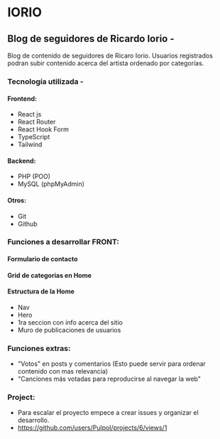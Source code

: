 # IORIO

## Blog de seguidores de Ricardo Iorio -

Blog de contenido de seguidores de Ricaro Iorio.
Usuarios registrados podran subir contenido acerca del artista ordenado por categorías.

### Tecnología utilizada -

#### Frontend:

- React js
- React Router
- React Hook Form
- TypeScript
- Tailwind

#### Backend:

- PHP (POO)
- MySQL (phpMyAdmin)

#### Otros:

- Git
- Github

### Funciones a desarrollar FRONT:

#### Formulario de contacto

#### Grid de categorias en Home

#### Estructura de la Home

- Nav
- Hero
- 1ra seccion con info acerca del sitio
- Muro de publicaciones de usuarios

### Funciones extras:

- "Votos" en posts y comentarios (Esto puede servir para ordenar contenido con mas relevancia)
- "Canciones más votadas para reproducirse al navegar la web"

### Project:

- Para escalar el proyecto empece a crear issues y organizar el desarrollo.
- https://github.com/users/PulpoI/projects/6/views/1
